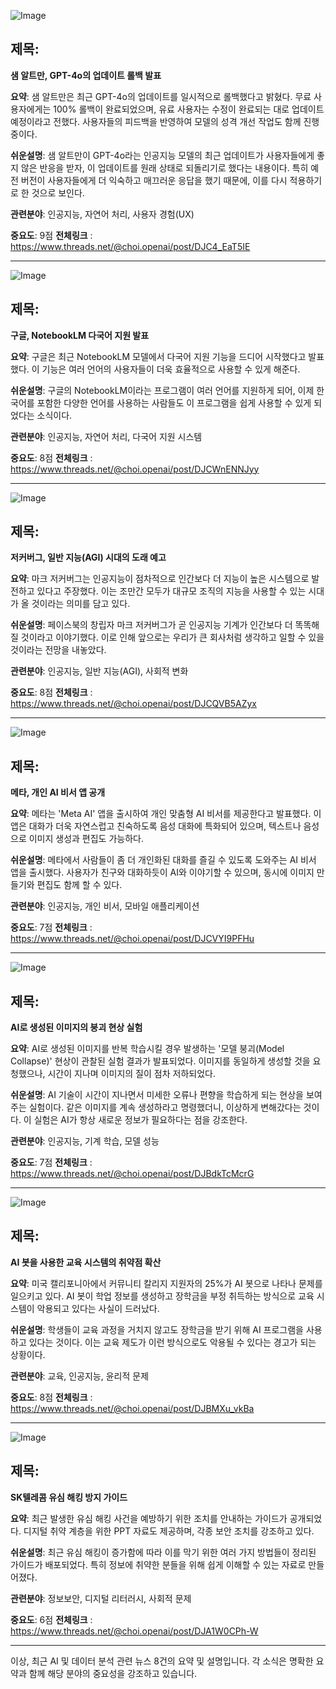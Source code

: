![Image](https://scontent-iad3-2.cdninstagram.com/v/t51.71878-15/491421639_674450165176789_75497298158966822_n.jpg?stp=dst-jpg_e35_tt6&_nc_cat=106&ccb=1-7&_nc_sid=18de74&_nc_ohc=HRYiTuaGBbAQ7kNvwEj0447&_nc_oc=Admg7z72VDOccqgNs6kiCopKMnMpIMU0xs3726-Cdz1KtCFCiiP2gbij7tawWGHnYx0&_nc_zt=23&_nc_ht=scontent-iad3-2.cdninstagram.com&edm=ACx9VUEEAAAA&_nc_gid=uMBrLzkX5tKMuqd7FRykWQ&oh=00_AfEGW6uuL6izzjy2NB1MF1n2h8NW8FoPv6nC2RRmZ8lFOQ&oe=68171813)

## 제목:
**샘 알트만, GPT-4o의 업데이트 롤백 발표**

**요약**:
샘 알트만은 최근 GPT-4o의 업데이트를 일시적으로 롤백했다고 밝혔다. 무료 사용자에게는 100% 롤백이 완료되었으며, 유료 사용자는 수정이 완료되는 대로 업데이트 예정이라고 전했다. 사용자들의 피드백을 반영하여 모델의 성격 개선 작업도 함께 진행 중이다.

**쉬운설명**:
샘 알트만이 GPT-4o라는 인공지능 모델의 최근 업데이트가 사용자들에게 좋지 않은 반응을 받자, 이 업데이트를 원래 상태로 되돌리기로 했다는 내용이다. 특히 예전 버전이 사용자들에게 더 익숙하고 매끄러운 응답을 했기 때문에, 이를 다시 적용하기로 한 것으로 보인다. 

**관련분야**:
인공지능, 자연어 처리, 사용자 경험(UX)

**중요도**: 9점
**전체링크** : https://www.threads.net/@choi.openai/post/DJC4_EaT5IE

---

![Image](https://scontent-iad3-1.cdninstagram.com/v/t51.71878-15/491421264_1070341724924106_2104101796207864716_n.jpg?stp=dst-jpg_e35_tt6&_nc_cat=102&ccb=1-7&_nc_sid=18de74&_nc_ohc=SBqvmuc1UzgQ7kNvwH5R4In&_nc_oc=AdlkFowo57a6-5VdSAkUwM2NMORKpCWis_KfN28Iz6ABjSPPZdkpR2OLgXLXHWCPhZE&_nc_zt=23&_nc_ht=scontent-iad3-1.cdninstagram.com&edm=ACx9VUEEAAAA&_nc_gid=uMBrLzkX5tKMuqd7FRykWQ&oh=00_AfH1sGYG-rMIH1Pr8IPEkvwpER7U_40imxwHOk0xZNDQ7g&oe=68172593)

## 제목:
**구글, NotebookLM 다국어 지원 발표**

**요약**:
구글은 최근 NotebookLM 모델에서 다국어 지원 기능을 드디어 시작했다고 발표했다. 이 기능은 여러 언어의 사용자들이 더욱 효율적으로 사용할 수 있게 해준다.

**쉬운설명**:
구글의 NotebookLM이라는 프로그램이 여러 언어를 지원하게 되어, 이제 한국어를 포함한 다양한 언어를 사용하는 사람들도 이 프로그램을 쉽게 사용할 수 있게 되었다는 소식이다. 

**관련분야**:
인공지능, 자연어 처리, 다국어 지원 시스템

**중요도**: 8점
**전체링크** : https://www.threads.net/@choi.openai/post/DJCWnENNJyy

---

![Image](https://scontent-iad3-1.cdninstagram.com/v/t51.71878-15/491449441_1175727524032512_4114971383023158982_n.jpg?stp=dst-jpg_e35_tt6&_nc_cat=107&ccb=1-7&_nc_sid=18de74&_nc_ohc=3irZplow0CYQ7kNvwErYFOV&_nc_oc=AdlerPJdca3lmen-quU_qgSqQ3feY6al1t18tZtDV8kkAMx5UFlDMI_BVEW2D7O-74k&_nc_zt=23&_nc_ht=scontent-iad3-1.cdninstagram.com&edm=ACx9VUEEAAAA&_nc_gid=uMBrLzkX5tKMuqd7FRykWQ&oh=00_AfGUwNkRhu75J_-6fXgCadXYgYVtdtiU9UyW07dBp8HS2g&oe=681732B0)

## 제목:
**저커버그, 일반 지능(AGI) 시대의 도래 예고**

**요약**:
마크 저커버그는 인공지능이 점차적으로 인간보다 더 지능이 높은 시스템으로 발전하고 있다고 주장했다. 이는 조만간 모두가 대규모 조직의 지능을 사용할 수 있는 시대가 올 것이라는 의미를 담고 있다.

**쉬운설명**:
페이스북의 창립자 마크 저커버그가 곧 인공지능 기계가 인간보다 더 똑똑해질 것이라고 이야기했다. 이로 인해 앞으로는 우리가 큰 회사처럼 생각하고 일할 수 있을 것이라는 전망을 내놓았다.

**관련분야**:
인공지능, 일반 지능(AGI), 사회적 변화

**중요도**: 8점
**전체링크** : https://www.threads.net/@choi.openai/post/DJCQVB5AZyx

---

![Image](https://scontent-iad3-2.cdninstagram.com/v/t51.75761-15/491453970_17906694120112832_4473249497416634198_n.webp?stp=dst-jpg_e35_tt6&_nc_cat=105&ccb=1-7&_nc_sid=18de74&_nc_ohc=JNpOXQzATmUQ7kNvwFX_Sin&_nc_oc=AdkBUxtnTLA2SBqKk-4hf70AEQAwuPfApYLrUZu9n8EYzHY1x5rXyd1R16yEPptUBGE&_nc_zt=23&_nc_ht=scontent-iad3-2.cdninstagram.com&edm=ACx9VUEEAAAA&_nc_gid=uMBrLzkX5tKMuqd7FRykWQ&oh=00_AfG3n11aDhFbGJsC7HYz-dIkQOvqc7Xi0hVkfZjeuQLSew&oe=68170877)

## 제목:
**메타, 개인 AI 비서 앱 공개**

**요약**:
메타는 'Meta AI' 앱을 출시하여 개인 맞춤형 AI 비서를 제공한다고 발표했다. 이 앱은 대화가 더욱 자연스럽고 친숙하도록 음성 대화에 특화되어 있으며, 텍스트나 음성으로 이미지 생성과 편집도 가능하다.

**쉬운설명**:
메타에서 사람들이 좀 더 개인화된 대화를 즐길 수 있도록 도와주는 AI 비서 앱을 출시했다. 사용자가 친구와 대화하듯이 AI와 이야기할 수 있으며, 동시에 이미지 만들기와 편집도 함께 할 수 있다.

**관련분야**:
인공지능, 개인 비서, 모바일 애플리케이션

**중요도**: 7점
**전체링크** : https://www.threads.net/@choi.openai/post/DJCVYI9PFHu

---

![Image](https://scontent-iad3-2.cdninstagram.com/v/t51.75761-15/491424594_17906643810112832_120474682743332360_n.jpg?stp=dst-jpg_e35_tt6&_nc_cat=108&ccb=1-7&_nc_sid=18de74&_nc_ohc=XwEMEhJFpJ0Q7kNvwEpKTLg&_nc_oc=Adny1Q-WNy-0cO3Gipho2FtPEzuxcsMqsdUAHOqCuWZzI2_qmjTU8I1cTGKH6PU8TgI&_nc_zt=23&_nc_ht=scontent-iad3-1.cdninstagram.com&edm=ACx9VUEEAAAA&_nc_gid=uMBrLzkX5tKMuqd7FRykWQ&oh=00_AfH_E8jlH3xcjAvvSl7IBlIFr8SNwLxMOGzknV-kDo-CFA&oe=681715B7)

## 제목:
**AI로 생성된 이미지의 붕괴 현상 실험**

**요약**:
AI로 생성된 이미지를 반복 학습시킬 경우 발생하는 '모델 붕괴(Model Collapse)' 현상이 관찰된 실험 결과가 발표되었다. 이미지를 동일하게 생성할 것을 요청했으나, 시간이 지나며 이미지의 질이 점차 저하되었다.

**쉬운설명**:
AI 기술이 시간이 지나면서 미세한 오류나 편향을 학습하게 되는 현상을 보여주는 실험이다. 같은 이미지를 계속 생성하라고 명령했더니, 이상하게 변해갔다는 것이다. 이 실험은 AI가 항상 새로운 정보가 필요하다는 점을 강조한다.

**관련분야**:
인공지능, 기계 학습, 모델 성능

**중요도**: 7점
**전체링크** : https://www.threads.net/@choi.openai/post/DJBdkTcMcrG

---

![Image](https://scontent-iad3-2.cdninstagram.com/v/t51.75761-15/491465032_588535776916558_5806958966392914359_n.jpg?stp=dst-jpg_e35_tt6&_nc_cat=111&ccb=1-7&_nc_sid=18de74&_nc_ohc=3HFkTvdfx3cQ7kNvwE43gt1&_nc_oc=Adnz0q1EpyPzl5KKGY8cTe7okrTD_izDa2MmAVhIZL0oPXhhgOvsRcGA5rH54C-W2bM&_nc_zt=23&_nc_ht=scontent-iad3-2.cdninstagram.com&edm=ACx9VUEEAAAA&_nc_gid=uMBrLzkX5tKMuqd7FRykWQ&oh=00_AfF-FvOe543OJleopxxI4pT8LuqVP-hzg6ywznC8uIczdA&oe=68173499)

## 제목:
**AI 봇을 사용한 교육 시스템의 취약점 확산**

**요약**:
미국 캘리포니아에서 커뮤니티 칼리지 지원자의 25%가 AI 봇으로 나타나 문제를 일으키고 있다. AI 봇이 학업 정보를 생성하고 장학금을 부정 취득하는 방식으로 교육 시스템이 악용되고 있다는 사실이 드러났다.

**쉬운설명**:
학생들이 교육 과정을 거치지 않고도 장학금을 받기 위해 AI 프로그램을 사용하고 있다는 것이다. 이는 교육 제도가 이런 방식으로도 악용될 수 있다는 경고가 되는 상황이다.

**관련분야**:
교육, 인공지능, 윤리적 문제

**중요도**: 8점
**전체링크** : https://www.threads.net/@choi.openai/post/DJBMXu_vkBa

---

![Image](https://scontent-iad3-2.cdninstagram.com/v/t51.71878-15/494140673_4089811568007082_1013744871293193786_n.jpg?stp=dst-jpg_e35_tt6&_nc_cat=105&ccb=1-7&_nc_sid=18de74&_nc_ohc=f4z74HI8OMwQ7kNvwGle0HR&_nc_oc=Adl4YM7d4VQDCS5kZ2q0iaRCzNTL1cVzLlB22Vdr3n_0K6JtLD902m-tDTltSgLgDtw&_nc_zt=23&_nc_ht=scontent-iad3-2.cdninstagram.com&edm=ACx9VUEEAAAA&_nc_gid=uMBrLzkX5tKMuqd7FRykWQ&oh=00_AfEpNSAyILmqUfC6pc9XXq6idT-ZhMS6guMG2y3EfoSgug&oe=68172CF9)

## 제목:
**SK텔레콤 유심 해킹 방지 가이드**

**요약**:
최근 발생한 유심 해킹 사건을 예방하기 위한 조치를 안내하는 가이드가 공개되었다. 디지털 취약 계층을 위한 PPT 자료도 제공하며, 각종 보안 조치를 강조하고 있다.

**쉬운설명**:
최근 유심 해킹이 증가함에 따라 이를 막기 위한 여러 가지 방법들이 정리된 가이드가 배포되었다. 특히 정보에 취약한 분들을 위해 쉽게 이해할 수 있는 자료로 만들어졌다.

**관련분야**:
정보보안, 디지털 리터러시, 사회적 문제

**중요도**: 6점
**전체링크** : https://www.threads.net/@choi.openai/post/DJA1W0CPh-W

---

이상, 최근 AI 및 데이터 분석 관련 뉴스 8건의 요약 및 설명입니다. 각 소식은 명확한 요약과 함께 해당 분야의 중요성을 강조하고 있습니다.